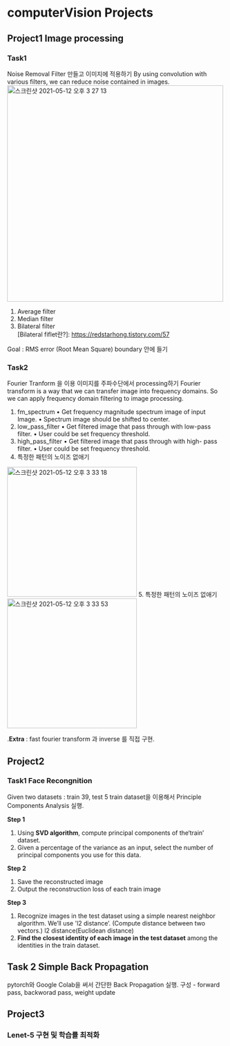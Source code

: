 # computerVision Projects

## Project1 Image processing

### Task1
Noise Removal Filter 만들고 이미지에 적용하기
By using convolution with various filters, we can reduce noise contained in images.
<img width="500" alt="스크린샷 2021-05-12 오후 3 27 13" src="https://user-images.githubusercontent.com/27672442/117928452-896a8f00-b336-11eb-94a4-e19343fdd7ed.png">

1. Average filter
2. Median filter
3. Bilateral filter <br/>
[Bilateral fiflet란?]: https://redstarhong.tistory.com/57

Goal : RMS error (Root Mean Square) boundary 안에 들기

### Task2
Fourier Tranform 을 이용 이미지를 주파수단에서 processing하기
Fourier transform is a way that we can transfer image into frequency domains. So we can apply frequency domain filtering to image processing.
1. fm_spectrum
  • Get frequency magnitude spectrum image of input Image.
  • Spectrum image should be shifted to center.
2. low_pass_filter
  • Get filtered image that pass through with low-pass filter.
  • User could be set frequency threshold.
3. high_pass_filter
  • Get filtered image that pass through with high- pass filter.
  • User could be set frequency threshold.
4. 특정한 패턴의 노이즈 없애기
<img width="300" alt="스크린샷 2021-05-12 오후 3 33 18" src="https://user-images.githubusercontent.com/27672442/117929125-612f6000-b337-11eb-8d3d-9ff430c64544.png">
5. 특정한 패턴의 노이즈 없애기
<img width="300" alt="스크린샷 2021-05-12 오후 3 33 53" src="https://user-images.githubusercontent.com/27672442/117929189-75735d00-b337-11eb-82aa-ed60557f7740.png">

.__Extra__ : fast fourier transform 과 inverse 를 직접 구현.

## Project2 

### Task1 Face Recongnition
Given two datasets : train 39, test 5
train dataset을 이용해서 Principle Components Analysis 실행.

__Step 1__
1. Using __SVD algorithm__, compute principal components of the‘train’ dataset.
2. Given a percentage of the variance as an input, select the number of principal components you use for this data.

__Step 2__
1. Save the reconstructed image
2. Output the reconstruction loss of each train image

__Step 3__
1. Recognize images in the test dataset using a simple nearest neighbor algorithm. We’ll use 'l2 distance’. (Compute distance between two vectors.)
l2 distance(Euclidean distance)
2. __Find the closest identity of each image in the test dataset__ among the identities in the train dataset.

## Task 2 Simple Back Propagation
pytorch와 Google Colab을 써서 간단한 Back Propagation 실행.
구성 - forward pass, backworad pass, weight update

## Project3

### Lenet-5 구현 및 학습률 최적화
